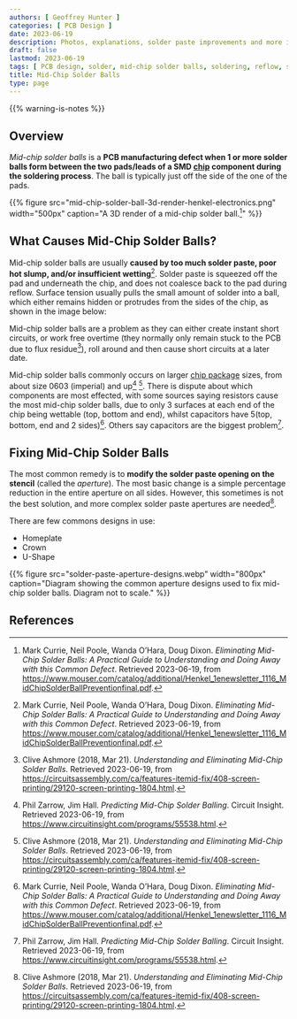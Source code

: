 ```yaml
---
authors: [ Geoffrey Hunter ]
categories: [ PCB Design ]
date: 2023-06-19
description: Photos, explanations, solder paste improvements and more info on mid-chip solder balls, a common PCB manufacturing defect.
draft: false
lastmod: 2023-06-19
tags: [ PCB design, solder, mid-chip solder balls, soldering, reflow, solder, stencils, solder paste, PCBs, defects, manufacturing ]
title: Mid-Chip Solder Balls
type: page
---
```


{{% warning-is-notes %}}

## Overview

_Mid-chip solder balls_ is a **PCB manufacturing defect when 1 or more solder balls form between the two pads/leads of a SMD [chip](/pcb-design/component-packages/chip-eia-component-packages/) component during the soldering process**. The ball is typically just off the side of the one of the pads.

{{% figure src="mid-chip-solder-ball-3d-render-henkel-electronics.png" width="500px" caption="A 3D render of a mid-chip solder ball.[^henkel-eliminating-mid-chip-solder-balls]" %}}

## What Causes Mid-Chip Solder Balls?

Mid-chip solder balls are usually **caused by too much solder paste, poor hot slump, and/or insufficient wetting**[^henkel-eliminating-mid-chip-solder-balls]. Solder paste is squeezed off the pad and underneath the chip, and does not coalesce back to the pad during reflow. Surface tension usually pulls the small amount of solder into a ball, which either remains hidden or protrudes from the sides of the chip, as shown in the image below:

Mid-chip solder balls are a problem as they can either create instant short circuits, or work free overtime (they normally only remain stuck to the PCB due to flux residue[^circuits-assembly-mid-chip-solder-balls]), roll around and then cause short circuits at a later date.

Mid-chip solder balls commonly occurs on larger [chip package](/pcb-design/component-packages/chip-eia-component-packages/) sizes, from about size 0603 (imperial) and up[^circuit-insight-predicting-mid-chip-solder-balling] [^circuits-assembly-mid-chip-solder-balls]. There is dispute about which components are most effected, with some sources saying resistors cause the most mid-chip solder balls, due to only 3 surfaces at each end of the chip being wettable (top, bottom and end), whilst capacitors have 5(top, bottom, end and 2 sides)[^henkel-eliminating-mid-chip-solder-balls]. Others say capacitors are the biggest problem[^circuit-insight-predicting-mid-chip-solder-balling].

## Fixing Mid-Chip Solder Balls

The most common remedy is to **modify the solder paste opening on the stencil** (called the _aperture_). The most basic change is a simple percentage reduction in the entire aperture on all sides. However, this sometimes is not the best solution, and more complex solder paste apertures are needed[^circuits-assembly-mid-chip-solder-balls].

There are few commons designs in use:

* Homeplate
* Crown
* U-Shape

{{% figure src="solder-paste-aperture-designs.webp" width="800px" caption="Diagram showing the common aperture designs used to fix mid-chip solder balls. Diagram not to scale." %}}

## References

[^circuit-insight-predicting-mid-chip-solder-balling]: Phil Zarrow, Jim Hall. _Predicting Mid-Chip Solder Balling_. Circuit Insight. Retrieved 2023-06-19, from https://www.circuitinsight.com/programs/55538.html.
[^henkel-eliminating-mid-chip-solder-balls]: Mark Currie, Neil Poole, Wanda O’Hara, Doug Dixon. _Eliminating Mid-Chip Solder Balls: A Practical Guide to Understanding and Doing Away with this Common Defect_. Retrieved 2023-06-19, from https://www.mouser.com/catalog/additional/Henkel_1enewsletter_1116_MidChipSolderBallPreventionfinal.pdf.
[^circuits-assembly-mid-chip-solder-balls]: Clive Ashmore (2018, Mar 21). _Understanding and Eliminating Mid-Chip Solder Balls_. Retrieved 2023-06-19, from https://circuitsassembly.com/ca/features-itemid-fix/408-screen-printing/29120-screen-printing-1804.html. 
